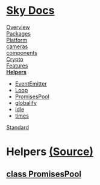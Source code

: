 <!--- This Helpers was auto-generated using "npx sky readme" --> 

# [Sky Docs](../README.md)

[Overview](..%2Fdocs%2FREADME.md)   
[Packages](..%2F%40pkgs%2FREADME.md)   
[Platform](..%2F%40platform%2FREADME.md)   
[cameras](..%2Fcameras%2FREADME.md)   
[components](..%2Fcomponents%2FREADME.md)   
[Crypto](..%2Fcrypto%2FREADME.md)   
[Features](..%2Ffeatures%2FREADME.md)   
**[Helpers](..%2Fhelpers%2FREADME.md)**   
* [EventEmitter](..%2Fhelpers%2FEventEmitter%2FREADME.md)
* [Loop](..%2Fhelpers%2FLoop%2FREADME.md)
* [PromisesPool](..%2Fhelpers%2FPromisesPool%2FREADME.md)
* [globalify](..%2Fhelpers%2Fglobalify%2FREADME.md)
* [idle](..%2Fhelpers%2Fidle%2FREADME.md)
* [times](..%2Fhelpers%2Ftimes%2FREADME.md)
  
[Standard](..%2Fstandard%2FREADME.md)   

# Helpers [(Source)](..%2Fhelpers%2F)

## [class PromisesPool](PromisesPool/PromisesPool.md)